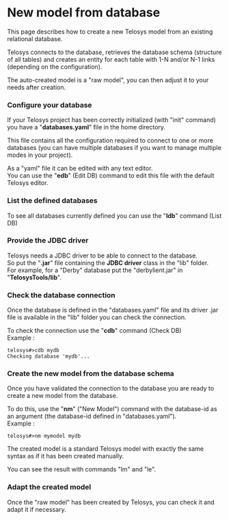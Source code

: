 # New model from database

This page describes how to create a new Telosys model from an existing relational database.

Telosys connects to the database, retrieves the database schema (structure of all tables) and creates an entity for each table with 1-N and/or N-1 links (depending on the configuration).

The auto-created model is a "raw model", you can then adjust it to your needs after creation.

### Configure your database

If your Telosys project has been correctly initialized (with "init" command) you have a "**databases.yaml**" file in the home directory.

This file contains all the configuration required to connect to one or more databases (you can have multiple databases if you want to manage multiple modes in your project).&#x20;

As a "yaml" file it can be edited with any text editor.\
You can use the "**edb**" (Edit DB) command to edit this file with the default Telosys editor.

### List the defined databases&#x20;

To see all databases currently defined you can use the "**ldb**" command (List DB)

### Provide the JDBC driver&#x20;

Telosys needs a JDBC driver to be able to connect to the database. \
So put the "**.jar**" file containing the **JDBC driver** class in the "lib" folder. \
For example, for a "Derby" database put the "derbylient.jar" in "**TelosysTools/lib**".

### Check the database connection

Once the database is defined in the "databases.yaml" file and its driver .jar file is available in the "lib" folder you can check the connection.&#x20;

To check the connection use the "**cdb**" command (Check DB) \
Example :&#x20;

```
telosys#>cdb mydb
Checking database 'mydb'...
```

### Create the new model from the database schema

Once you have validated the connection to the database you are ready to create a new model from the database.

To do this, use the "**nm**" ("New Model") command with the database-id as an argument (the database-id defined in "databases.yaml").\
Example :&#x20;

```
telosys#>nm mymodel mydb
```

The created model is a standard Telosys model with exactly the same syntax as if it has been created manually.

You can see the result with commands "lm" and "le".

### Adapt the created model

Once the "raw model" has been created by Telosys, you can check it and adapt it if necessary.
